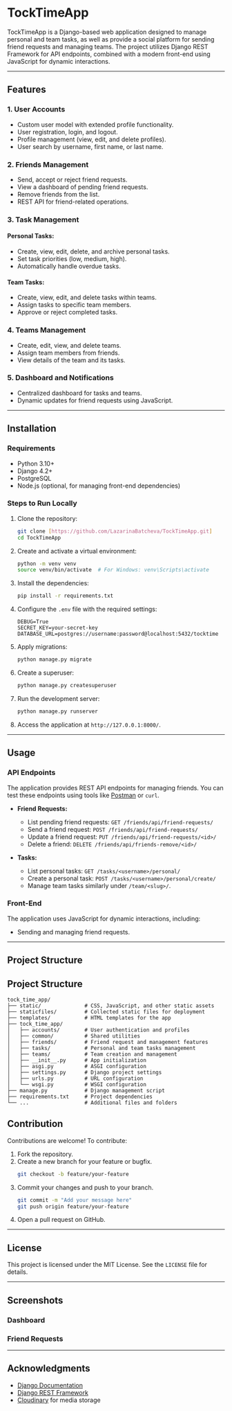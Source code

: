 # TockTimeApp

TockTimeApp is a Django-based web application designed to manage personal and team tasks, as well as provide a social platform for sending friend requests and managing teams. The project utilizes Django REST Framework for API endpoints, combined with a modern front-end using JavaScript for dynamic interactions.

---

## Features

### **1. User Accounts**

- Custom user model with extended profile functionality.
- User registration, login, and logout.
- Profile management (view, edit, and delete profiles).
- User search by username, first name, or last name.

### **2. Friends Management**

- Send, accept or reject friend requests.
- View a dashboard of pending friend requests.
- Remove friends from the list.
- REST API for friend-related operations.

### **3. Task Management**

#### **Personal Tasks:**

- Create, view, edit, delete, and archive personal tasks.
- Set task priorities (low, medium, high).
- Automatically handle overdue tasks.

#### **Team Tasks:**

- Create, view, edit, and delete tasks within teams.
- Assign tasks to specific team members.
- Approve or reject completed tasks.

### **4. Teams Management**

- Create, edit, view, and delete teams.
- Assign team members from friends.
- View details of the team and its tasks.

### **5. Dashboard and Notifications**

- Centralized dashboard for tasks and teams.
- Dynamic updates for friend requests using JavaScript.

---

## Installation

### **Requirements**

- Python 3.10+
- Django 4.2+
- PostgreSQL
- Node.js (optional, for managing front-end dependencies)

### **Steps to Run Locally**

1. Clone the repository:

   ```bash
   git clone [https://github.com/LazarinaBatcheva/TockTimeApp.git]
   cd TockTimeApp
   ```

2. Create and activate a virtual environment:

   ```bash
   python -m venv venv
   source venv/bin/activate  # For Windows: venv\Scripts\activate
   ```

3. Install the dependencies:

   ```bash
   pip install -r requirements.txt
   ```

4. Configure the `.env` file with the required settings:

   ```env
   DEBUG=True
   SECRET_KEY=your-secret-key
   DATABASE_URL=postgres://username:password@localhost:5432/tocktime
   ```

5. Apply migrations:

   ```bash
   python manage.py migrate
   ```

6. Create a superuser:

   ```bash
   python manage.py createsuperuser
   ```

7. Run the development server:

   ```bash
   python manage.py runserver
   ```

8. Access the application at `http://127.0.0.1:8000/`.

---

## Usage

### **API Endpoints**

The application provides REST API endpoints for managing friends. You can test these endpoints using tools like [Postman](https://www.postman.com/) or `curl`.

- **Friend Requests:**

  - List pending friend requests: `GET /friends/api/friend-requests/`
  - Send a friend request: `POST /friends/api/friend-requests/`
  - Update a friend request: `PUT /friends/api/friend-requests/<id>/`
  - Delete a friend: `DELETE /friends/api/friends-remove/<id>/`

- **Tasks:**

  - List personal tasks: `GET /tasks/<username>/personal/`
  - Create a personal task: `POST /tasks/<username>/personal/create/`
  - Manage team tasks similarly under `/team/<slug>/`.

### **Front-End**

The application uses JavaScript for dynamic interactions, including:

- Sending and managing friend requests.

---

## Project Structure

## Project Structure

```plaintext
tock_time_app/
├── static/              # CSS, JavaScript, and other static assets
├── staticfiles/         # Collected static files for deployment
├── templates/           # HTML templates for the app
├── tock_time_app/
│   ├── accounts/        # User authentication and profiles
│   ├── common/          # Shared utilities
│   ├── friends/         # Friend request and management features
│   ├── tasks/           # Personal and team tasks management
│   ├── teams/           # Team creation and management
│   ├── __init__.py      # App initialization
│   ├── asgi.py          # ASGI configuration
│   ├── settings.py      # Django project settings
│   ├── urls.py          # URL configuration
│   └── wsgi.py          # WSGI configuration
├── manage.py            # Django management script
├── requirements.txt     # Project dependencies
└── ...                  # Additional files and folders

```
## Contribution

Contributions are welcome! To contribute:

1. Fork the repository.
2. Create a new branch for your feature or bugfix.
   ```bash
   git checkout -b feature/your-feature
   ```
3. Commit your changes and push to your branch.
   ```bash
   git commit -m "Add your message here"
   git push origin feature/your-feature
   ```
4. Open a pull request on GitHub.

---

## License

This project is licensed under the MIT License. See the `LICENSE` file for details.

---

## Screenshots

### **Dashboard**



### **Friend Requests**



---

## Acknowledgments

- [Django Documentation](https://docs.djangoproject.com/)
- [Django REST Framework](https://www.django-rest-framework.org/)
- [Cloudinary](https://cloudinary.com/) for media storage

